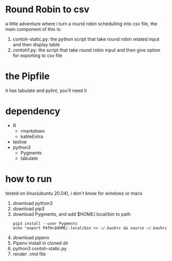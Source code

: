 # Round Robin to csv

a little adventure where i turn a round robin schedulling into csv file, the main component of this is:
1. contoh-static.py:
    the python script that take round robin related input and then display table
2. contoh1.py:
    the script that take round robin input and then give option for exporting to csv file

# the Pipfile
it has tabulate and pylint, you'll need it

# dependency
- R
    - rmarkdown
    - kableExtra
- texlive
- python3
    - Pygments
    - tabulate

# how to run
tested on linux(ubuntu 20.04), i don't know for windows or macs
1. download python3
2. download pip3
3. download Pygments, and add $HOME/.local/bin to path
    ```
    pip3 install --user Pygments
    echo "export PATH=$HOME/.local/bin >> ~/.bashrc && source ~/.bashrc
    ```
4. download pipenv
5. Pipenv install in cloned dir
6. python3 contoh-static.py
7. render .rmd file 
